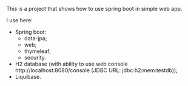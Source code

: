 This is a project that shows how to use spring boot in simple web app.

I use here:
- Spring boot:
  - data-jpa;
  - web;
  - thymeleaf;
  - security.
- H2 database (with ability to use web console http://localhost:8080/console (JDBC URL: jdbc:h2:mem:testdb));
- Liquibase.
